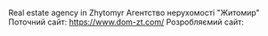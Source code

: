 Real estate agency in Zhytomyr
Агентство нерухомості "Житомир"
Поточний сайт: https://www.dom-zt.com/
Розробляємий сайт:

